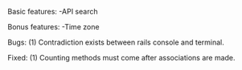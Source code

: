Basic features:
-API search

Bonus features:
-Time zone

Bugs:
(1) Contradiction exists between rails console and terminal.

Fixed:
(1) Counting methods must come after associations are made.